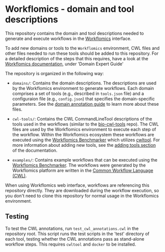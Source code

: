 
# Workflomics - domain and tool descriptions

This repository contains the domain and tool descriptions needed to generate and execute workflows in the [Workflomics](https://github.com/Workflomics/workflomics-frontend) interface.

To add new domains or tools to the `Workflomics` environment, CWL files and other files needed to run these tools should be added to this repository. For a detailed description of the steps that this requires, have a look at the [Workflomics documentation](https://workflomics.readthedocs.io/en/latest/index.html), under 'Domain Expert Guide'

The repository is organized in the following way:

- `domains/`: Contains the domain descriptions. The descriptions are used by the Workflomics environment to generate workflows. Each domain comprises a set of tools (e.g., described in `tools.json` file) and a configuraion file (e.g., `config.json`) that specifies the domain-specific parameters. See the [domain annotation guide](https://workflomics.readthedocs.io/en/latest/domain-expert-guide/domain-development.html) to learn more about these files.

- `cwl-tools/`: Contains the CWL CommandLineTool descriptions of the tools used in the workflows (similar to the [bio-cwl-tools](https://github.com/common-workflow-library/bio-cwl-tools) repo). The CWL files are used by the Workflomics environment to execute each step of the workflow. Within the Workflomics ecosystem these workflows are executed using the [Workflomics Benchmarker](https://github.com/Workflomics/workflomics-benchmarker) which utilizes [cwltool](https://github.com/common-workflow-language/cwltool). For more information about adding new tools, see the [adding tools section](https://workflomics.readthedocs.io/en/latest/domain-expert-guide/adding-tools.html) of the documentation.

- `examples/`: Contains example workflows that can be executed using the [Workflomics Benchmarker](https://github.com/Workflomics/workflomics-benchmarker). The workflows were generated by the Workflomics platform are written in the [Common Workflow Language (CWL)](https://www.commonwl.org/).

When using Workflomics web interface, workflows are referencing this repository directly. They are downloaded during the workflow execution, so you don't need to clone this repository for normal usage in the Workflomics environment.

## Testing

To test the CWL annotations, run `test_cwl_annotations.cwl` in the repository root. This script runs the test scripts in the 'test' directory of each tool, testing whether the CWL annotations pass as stand-alone workflow steps. This requires `cwltool` and `docker` to be installed.

